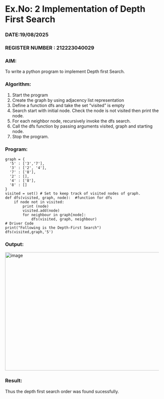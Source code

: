 # Ex.No: 2  Implementation of Depth First Search
### DATE:19/08/2025                                                                            
### REGISTER NUMBER : 212223040029
### AIM: 
To write a python program to implement Depth first Search. 
### Algorithm:
1. Start the program
2. Create the graph by using adjacency list representation
3. Define a function dfs and take the set “visited” is empty 
4. Search start with initial node. Check the node is not visited then print the node.
5. For each neighbor node, recursively invoke the dfs search.
6. Call the dfs function by passing arguments visited, graph and starting node.
7. Stop the program.
### Program:
```
graph = {
  '5' : ['3','7'],
  '3' : ['2', '4'],
  '7' : ['8'],
  '2' : [],
  '4' : ['8'],
  '8' : []
}
visited = set() # Set to keep track of visited nodes of graph.
def dfs(visited, graph, node):  #function for dfs 
    if node not in visited:
        print (node)
        visited.add(node)
        for neighbour in graph[node]:
            dfs(visited, graph, neighbour)
# Driver Code
print("Following is the Depth-First Search")
dfs(visited,graph,'5')
```
### Output:
<img width="590" height="387" alt="image" src="https://github.com/user-attachments/assets/61b25d48-aab7-42dc-b8bd-ed1b133c6278" />

### Result:
Thus the depth first search order was found sucessfully.
